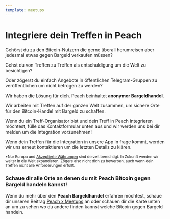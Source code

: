 ```yaml
---
template: meetups
---
```

<!--[headline]-->
# Integriere dein Treffen in Peach

<!--[intro]-->
Gehörst du zu den Bitcoin-Nutzern die gerne überall herumreisen aber jedesmal etwas gegen Bargeld verkaufen müssen?

Gehst du von Treffen zu Treffen als entschuldigung um die Welt zu besichtigen?

Oder zögerst du einfach Angebote in öffentlichen Telegram-Gruppen zu veröffentlichen um nicht betrogen zu werden?

Wir haben die Lösung für dich.
Peach beinhaltet **anonymer Bargeldhandel**.

Wir arbeiten mit Treffen auf der ganzen Welt zusammen, um sichere Orte für den Bitcoin-Handel mit Bargeld zu schaffen.

Wenn du ein Treff-Organisator bist und dein Treff in Peach integrieren möchtest, fülle das Kontaktformular unten aus und wir werden uns bei dir melden um die Integration vorzunehmen!

Wenn dein Treffen für die Integration in unsere App in frage kommt, werden wir uns erneut kontaktieren um die letzten Details zu klären.

<small> *Nur Europa und [Akzeptierte Währungen](/de/how-it-works/#payment) sind derzeit berechtigt. In Zukunft werden wir weiter in die Welt expandieren. Zögere also nicht dich zu bewerben, auch wenn dein Treffen nicht alle Anforderungen erfüllt.</small>

<!--[map]-->
### Schaue dir alle Orte an denen du mit Peach Bitcoin gegen Bargeld handeln kannst!

Wenn du mehr über den **Peach Bargeldhandel** erfahren möchtest, schaue dir unseren Beitrag [Peach x Meetups](/blog/peach-for-meetups/) an oder schauen dir die Karte unten an um zu sehen wo du andere finden kannst welche Bitcoin gegen Bargeld handeln.
